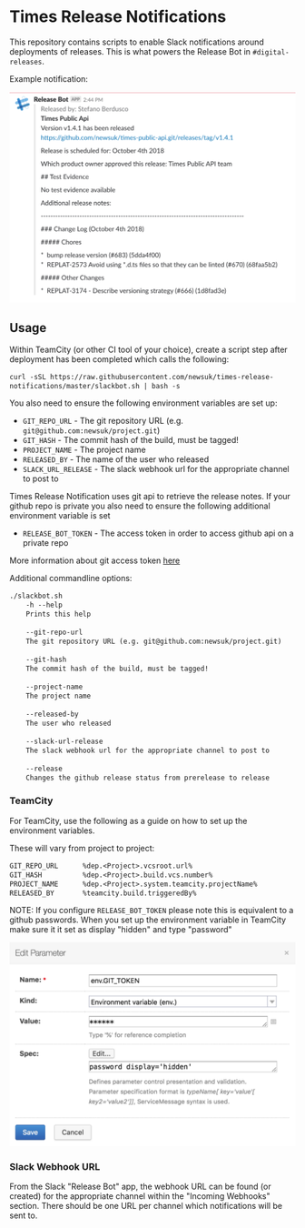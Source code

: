 # Times Release Notifications

This repository contains scripts to enable Slack notifications around
deployments of releases. This is what powers the Release Bot in
`#digital-releases`.

Example notification:

![example](doc/example-changelog.png "example")

## Usage

Within TeamCity (or other CI tool of your choice), create a script step after
deployment has been completed which calls the following:

```
curl -sSL https://raw.githubusercontent.com/newsuk/times-release-notifications/master/slackbot.sh | bash -s
```

You also need to ensure the following environment variables are set up:

- `GIT_REPO_URL` - The git repository URL (e.g. `git@github.com:newsuk/project.git`)
- `GIT_HASH` - The commit hash of the build, must be tagged!
- `PROJECT_NAME` - The project name
- `RELEASED_BY` - The name of the user who released
- `SLACK_URL_RELEASE` - The slack webhook url for the appropriate channel to post to

Times Release Notification uses git api to retrieve the release notes. If your github repo is private you also need to ensure the following additional environment variable is set

- `RELEASE_BOT_TOKEN` - The access token in order to access github api on a private repo

More information about git access token [here](https://help.github.com/articles/creating-a-personal-access-token-for-the-command-line/)

Additional commandline options:
```
./slackbot.sh
	-h --help
	Prints this help

	--git-repo-url
	The git repository URL (e.g. git@github.com:newsuk/project.git)

	--git-hash
	The commit hash of the build, must be tagged!

	--project-name
	The project name

	--released-by
	The user who released

	--slack-url-release
	The slack webhook url for the appropriate channel to post to

	--release
	Changes the github release status from prerelease to release

```

### TeamCity

For TeamCity, use the following as a guide on how to set up the environment
variables.

These will vary from project to project:

```
GIT_REPO_URL      %dep.<Project>.vcsroot.url%
GIT_HASH          %dep.<Project>.build.vcs.number%
PROJECT_NAME      %dep.<Project>.system.teamcity.projectName%
RELEASED_BY       %teamcity.build.triggeredBy%
```

NOTE: If you configure `RELEASE_BOT_TOKEN` please note this is equivalent to a github passwords. When you set up the environment variable in TeamCity make sure it it set as display "hidden" and type "password"

![git-envparam-password](doc/git-envparam-password.png "git-envparam-password")

### Slack Webhook URL

From the Slack "Release Bot" app, the webhook URL can be found (or created) for
the appropriate channel within the "Incoming Webhooks" section. There should
be one URL per channel which notifications will be sent to.
